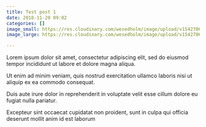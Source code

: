 ```yaml
---
title: Test post 1
date: 2018-11-20 09:02
categories: []
image_small: https://res.cloudinary.com/wesedholm/image/upload/v1542706344/assets/600x600.jpg
image_large: https://res.cloudinary.com/wesedholm/image/upload/v1542706322/assets/1170x500.jpg

---
```

Lorem ipsum dolor sit amet, consectetur adipiscing elit, sed do eiusmod tempor incididunt ut labore et dolore magna aliqua.

Ut enim ad minim veniam, quis nostrud exercitation ullamco laboris nisi ut aliquip ex ea commodo consequat.

Duis aute irure dolor in reprehenderit in voluptate velit esse cillum dolore eu fugiat nulla pariatur.

Excepteur sint occaecat cupidatat non proident, sunt in culpa qui officia deserunt mollit anim id est laborum